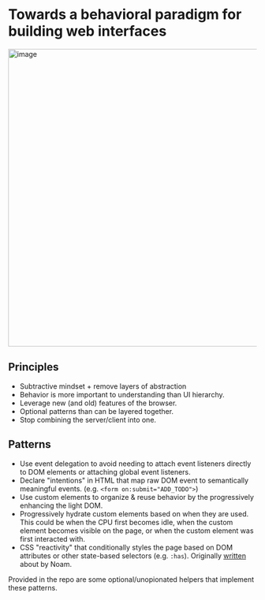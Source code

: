 # Towards a behavioral paradigm for building web interfaces

<img width="604" alt="image" src="https://github.com/ChrisShank/progressive-element/assets/19981604/950c27cf-be24-41d9-8571-27f61c96c284">


## Principles

- Subtractive mindset + remove layers of abstraction
- Behavior is more important to understanding than UI hierarchy.
- Leverage new (and old) features of the browser.
- Optional patterns than can be layered together.
- Stop combining the server/client into one.

## Patterns

- Use event delegation to avoid needing to attach event listeners directly to DOM elements or attaching global event listeners.
- Declare "intentions" in HTML that map raw DOM event to semantically meaningful events. (e.g. `<form on:submit="ADD_TODO">`)
- Use custom elements to organize & reuse behavior by the progressively enhancing the light DOM.
- Progressively hydrate custom elements based on when they are used. This could be when the CPU first becomes idle, when the custom element becomes visible on the page, or when the custom element was first interacted with.
- CSS "reactivity" that conditionally styles the page based on DOM attributes or other state-based selectors (e.g. `:has`). Originally [written](https://calendar.perfplanet.com/2022/an-html-first-mental-model/) about by Noam.

Provided in the repo are some optional/unopionated helpers that implement these patterns.
